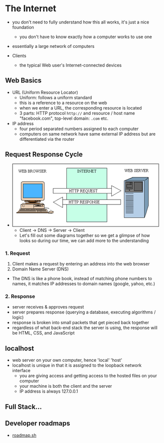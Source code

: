# The Internet

- you don't need to fully understand how this all works, it's just a nice foundation
  - you don't have to know exactly how a computer works to use one
- essentially a large network of computers
- Clients

  - the typical Web user's Internet-connected devices

## Web Basics

- URL (Uniform Resource Locator)
  - Uniform: follows a uniform standard
  - this is a reference to a resource on the web
  - when we enter a URL, the corresponding resource is located
  - 3 parts: HTTP protocol `http://` and resource / host name "facebook.com", top-level domain: `.com` etc.
- IP address
  - four period separated numbers assigned to each computer
  - computers on same network have same external IP address but are differentiated via the router

## Request Response Cycle

- ![req-res Cycle](./req-res.gif)
  - Client -> DNS -> Server -> Client
  - Let's fill out some diagrams together so we get a glimpse of how looks so during our time, we can add more to the understanding

### 1. Request

1. Client makes a request by entering an address into the web browser
2. Domain Name Server (DNS)

- The DNS is like a phone book, instead of matching phone numbers to names, it matches IP addresses to domain names (google, yahoo, etc.)

### 2. Response

- server receives & approves request
- server prepares response (querying a database, executing algorithms / logic)
- response is broken into small packets that get pieced back together
- regardless of what back-end stack the server is using, the response will be HTML, CSS, and JavaScript

## localhost

- web server on your own computer, hence 'local' 'host'
- localhost is unique in that it is assigned to the loopback network interface
  - you are giving access and getting access to the hosted files on your computer
  - your machine is both the client and the server
  - IP address is always 127.0.0.1

## Full Stack...

## Developer roadmaps

- [roadmap.sh](https://roadmap.sh)
